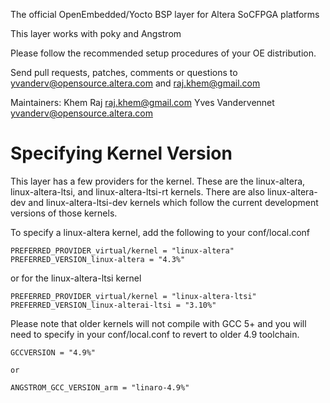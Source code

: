The official OpenEmbedded/Yocto BSP layer for Altera SoCFPGA platforms 

This layer works with poky and Angstrom

Please follow the recommended setup procedures of your OE distribution.


Send pull requests, patches, comments or questions to yvanderv@opensource.altera.com
and raj.khem@gmail.com

Maintainers: Khem Raj <raj.khem@gmail.com>
             Yves Vandervennet <yvanderv@opensource.altera.com>

Specifying Kernel Version
=========================
This layer has a few providers for the kernel.  These are the linux-altera, 
linux-altera-ltsi, and linux-altera-ltsi-rt kernels.  There are also 
linux-altera-dev and linux-altera-ltsi-dev kernels which follow the current 
development versions of those kernels.

To specify a linux-altera kernel, add the following to your conf/local.conf

	PREFERRED_PROVIDER_virtual/kernel = "linux-altera"
	PREFERRED_VERSION_linux-altera = "4.3%"

or for the linux-altera-ltsi kernel	

	PREFERRED_PROVIDER_virtual/kernel = "linux-altera-ltsi"
	PREFERRED_VERSION_linux-alterai-ltsi = "3.10%"

Please note that older kernels will not compile with GCC 5+ and you will need 
to specify in your conf/local.conf to revert to older 4.9 toolchain. 

	GCCVERSION = "4.9%"

	or

	ANGSTROM_GCC_VERSION_arm = "linaro-4.9%"

